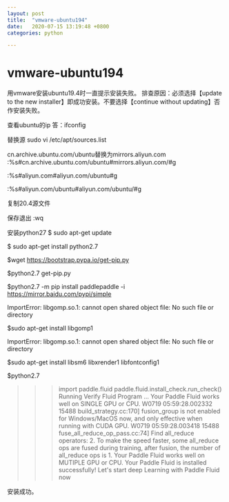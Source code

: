 ```yaml
---
layout: post
title:  "vmware-ubuntu194"
date:   2020-07-15 13:19:48 +0800
categories: python

---
```

# vmware-ubuntu194 #
用vmware安装ubuntu19.4时一直提示安装失败。
排查原因：必须选择【update to the new installer】即成功安装。不要选择【continue without updating】否作安装失败。

查看ubuntu的ip 答：ifconfig

替换源
sudo vi /etc/apt/sources.list

cn.archive.ubuntu.com/ubuntu替换为mirrors.aliyun.com
:%s#cn.archive.ubuntu.com/ubuntu#mirrors.aliyun.com/#g

:%s#aliyun.com#aliyun.com/ubuntu#g

:%s#aliyun.com/ubuntu#aliyun.com/ubuntu/#g

复制20.4源文件
[](https://developer.aliyun.com/mirror/ubuntu?spm=a2c6h.13651102.0.0.3e221b11BskBlO)

保存退出
:wq

安装python27
$ sudo apt-get update

$ sudo apt-get install python2.7

$wget https://bootstrap.pypa.io/get-pip.py

$python2.7 get-pip.py

$python2.7 -m pip install paddlepaddle -i https://mirror.baidu.com/pypi/simple

ImportError: libgomp.so.1: cannot open shared object file: No such file or directory

$sudo apt-get install libgomp1

ImportError: libgomp.so.1: cannot open shared object file: No such file or directory

$sudo apt-get install libsm6 libxrender1 libfontconfig1

$python2.7

>>> import paddle.fluid
>>> paddle.fluid.install_check.run_check()
Running Verify Fluid Program ...
Your Paddle Fluid works well on SINGLE GPU or CPU.
W0719 05:59:28.002332 15488 build_strategy.cc:170] fusion_group is not enabled for Windows/MacOS now, and only effective when running with CUDA GPU.
W0719 05:59:28.003418 15488 fuse_all_reduce_op_pass.cc:74] Find all_reduce operators: 2. To make the speed faster, some all_reduce ops are fused during training, after fusion, the number of all_reduce ops is 1.
Your Paddle Fluid works well on MUTIPLE GPU or CPU.
Your Paddle Fluid is installed successfully! Let's start deep Learning with Paddle Fluid now

安装成功。







